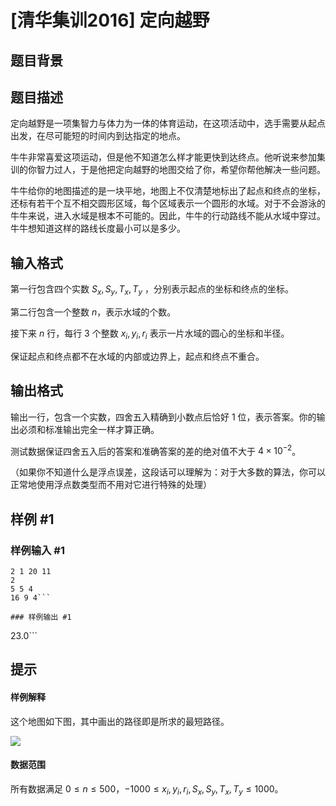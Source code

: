 # [清华集训2016] 定向越野

## 题目背景



## 题目描述

定向越野是一项集智力与体力为一体的体育运动，在这项活动中，选手需要从起点出发，在尽可能短的时间内到达指定的地点。

牛牛非常喜爱这项运动，但是他不知道怎么样才能更快到达终点。他听说来参加集训的你智力过人，于是他把定向越野的地图交给了你，希望你帮他解决一些问题。

牛牛给你的地图描述的是一块平地，地图上不仅清楚地标出了起点和终点的坐标，还标有若干个互不相交圆形区域，每个区域表示一个圆形的水域。对于不会游泳的牛牛来说，进入水域是根本不可能的。因此，牛牛的行动路线不能从水域中穿过。牛牛想知道这样的路线长度最小可以是多少。

## 输入格式

第一行包含四个实数 $S_x,S_y,T_x,T_y$ ，分别表示起点的坐标和终点的坐标。

第二行包含一个整数 $n$，表示水域的个数。

接下来 $n$ 行，每行 $3$ 个整数 $x_i,y_i,r_i$ 表示一片水域的圆心的坐标和半径。

保证起点和终点都不在水域的内部或边界上，起点和终点不重合。

## 输出格式

输出一行，包含一个实数，四舍五入精确到小数点后恰好 $1$ 位，表示答案。你的输出必须和标准输出完全一样才算正确。

测试数据保证四舍五入后的答案和准确答案的差的绝对值不大于 $4×10^{−2}$。

（如果你不知道什么是浮点误差，这段话可以理解为：对于大多数的算法，你可以正常地使用浮点数类型而不用对它进行特殊的处理）

## 样例 #1

### 样例输入 #1
```
2 1 20 11
2
5 5 4
16 9 4```

### 样例输出 #1

```
23.0```

## 提示

#### 样例解释

这个地图如下图，其中画出的路径即是所求的最短路径。

![](https://cdn.luogu.com.cn/upload/image_hosting/k4pfy2m5.png)

#### 数据范围

所有数据满足 $0≤n≤500$，$−1000≤x_i,y_i,r_i,S_x,S_y,T_x,T_y≤1000$。
